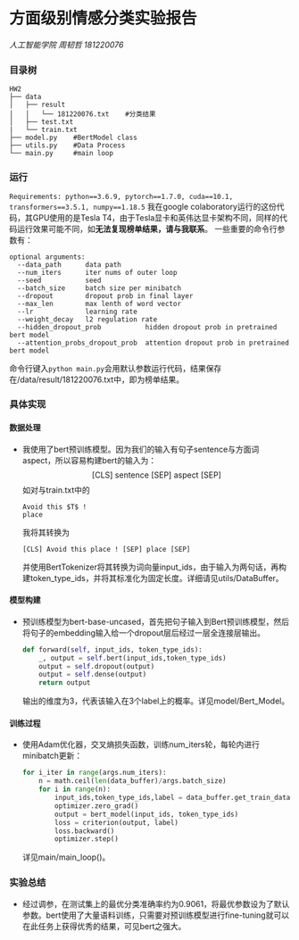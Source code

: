 #  方面级别情感分类实验报告

*人工智能学院 周韧哲 181220076*

### 目录树
```shell
HW2
├── data
│   ├── result
│   │   └── 181220076.txt    #分类结果
│   ├── test.txt   
|   └── train.txt 
├── model.py    #BertModel class
├── utils.py    #Data Process
└── main.py     #main loop
```
 ### 运行
`Requirements: python==3.6.9, pytorch==1.7.0, cuda==10.1, transformers==3.5.1, numpy==1.18.5`
我在google colaboratory运行的这份代码，其GPU使用的是Tesla T4，由于Tesla显卡和英伟达显卡架构不同，同样的代码运行效果可能不同，如**无法复现榜单结果，请与我联系**。
一些重要的命令行参数有：
```shell
optional arguments:
  --data_path      data path
  --num_iters      iter nums of outer loop
  --seed           seed
  --batch_size     batch size per minibatch
  --dropout        dropout prob in final layer
  --max_len        max lenth of word vector
  --lr             learning rate
  --weight_decay   l2 regulation rate
  --hidden_dropout_prob           hidden dropout prob in pretrained bert model
  --attention_probs_dropout_prob  attention dropout prob in pretrained bert model
```
命令行键入`python main.py`会用默认参数运行代码，结果保存在/data/result/181220076.txt中，即为榜单结果。
### 具体实现
#### 数据处理
+ 我使用了bert预训练模型。因为我们的输入有句子sentence与方面词aspect，所以容易构建bert的输入为：
  $$
  \text{[CLS] sentence [SEP] aspect [SEP]}
  $$
  如对与train.txt中的
  ```shell
  Avoid this $T$ !
  place
  ```
  我将其转换为
  ```shell
  [CLS] Avoid this place ! [SEP] place [SEP]
  ```
  并使用BertTokenizer将其转换为词向量input_ids，由于输入为两句话，再构建token_type_ids，并将其标准化为固定长度。详细请见utils/DataBuffer。
#### 模型构建
+ 预训练模型为bert-base-uncased，首先把句子输入到Bert预训练模型，然后将句子的embedding输入给一个dropout层后经过一层全连接层输出。
  ```python
  def forward(self, input_ids, token_type_ids):
      _, output = self.bert(input_ids,token_type_ids)
      output = self.dropout(output)
      output = self.dense(output)
      return output
  ```
  输出的维度为3，代表该输入在3个label上的概率。详见model/Bert_Model。
#### 训练过程
+ 使用Adam优化器，交叉熵损失函数，训练num_iters轮，每轮内进行minibatch更新：
  ```python
  for i_iter in range(args.num_iters):
      n = math.ceil(len(data_buffer)/args.batch_size)
      for i in range(n):
          input_ids,token_type_ids,label = data_buffer.get_train_data()
          optimizer.zero_grad()
          output = bert_model(input_ids, token_type_ids)
          loss = criterion(output, label)
          loss.backward()
          optimizer.step()
  ```
  详见main/main_loop()。
### 实验总结
+ 经过调参，在测试集上的最优分类准确率约为0.9061，将最优参数设为了默认参数。bert使用了大量语料训练，只需要对预训练模型进行fine-tuning就可以在此任务上获得优秀的结果，可见bert之强大。